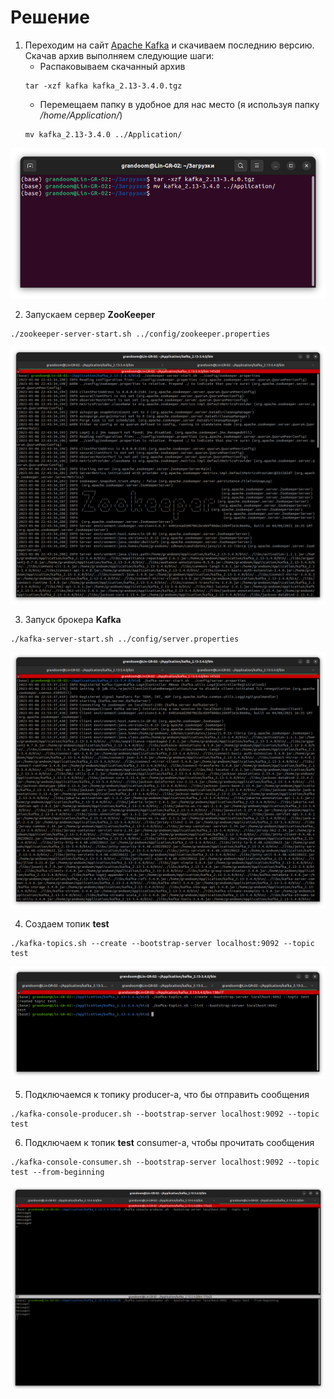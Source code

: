 # Решение

1. Переходим на сайт [Apache Kafka](https://kafka.apache.org/downloads) и скачиваем последнию версию. Скачав архив выполняем следующие шаги:
    - Распаковываем скачанный архив 
    ```shell
    tar -xzf kafka kafka_2.13-3.4.0.tgz
    ```
    - Перемещаем папку в удобное для нас место (я используя папку */home/Application/*)
    ```shell
    mv kafka_2.13-3.4.0 ../Application/
    ```
 ![Консоль](/task-01/images/image1.png)

 2. Запускаем сервер **ZooKeeper**
 ```shell
 ./zookeeper-server-start.sh ../config/zookeeper.properties
 ```
 ![Запуск ZooKeeper](/task-01/images/image2.png)

 3. Запуск брокера **Kafka**
 ```shell
 ./kafka-server-start.sh ../config/server.properties
 ```
 ![Запуск брокера Kafka](/task-01/images/image3.png)

 4. Создаем топик **test**
 ```shell
 ./kafka-topics.sh --create --bootstrap-server localhost:9092 --topic test
 ```
 ![Создание топика](/task-01/images/image4.png)

 5. Подключаемся к топику producer-а, что бы отправить сообщения
 ```shell
 ./kafka-console-producer.sh --bootstrap-server localhost:9092 --topic test
 ```

 6. Подключаем к топик **test** consumer-а, чтобы прочитать сообщения
 ```shell
 ./kafka-console-consumer.sh --bootstrap-server localhost:9092 --topic test --from-beginning
 ```
 ![Получение и отправка сообщений](/task-01/images/image5.png)